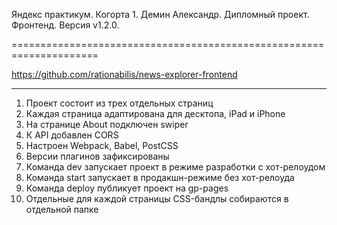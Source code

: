 Яндекс практикум. Когорта 1. Демин Александр. Дипломный проект. Фронтенд. Версия v1.2.0.

=====================================================================

https://github.com/rationabilis/news-explorer-frontend

------------------------------------------------------
1. Проект состоит из трех отдельных страниц
2. Каждая страница адаптирована для десктопа, iPad и iPhone
3. На странице About подключен swiper
4. К API добавлен CORS
5. Настроен Webpack, Babel, PostCSS
6. Версии плагинов зафиксированы
7. Команда dev запускает проект в режиме разработки с хот-релоудом
8. Команда start запускает в продакшн-режиме без хот-релоуда 
9. Команда deploy публикует проект на gp-pages
10. Отдельные для каждой страницы CSS-бандлы собираются в отдельной папке



